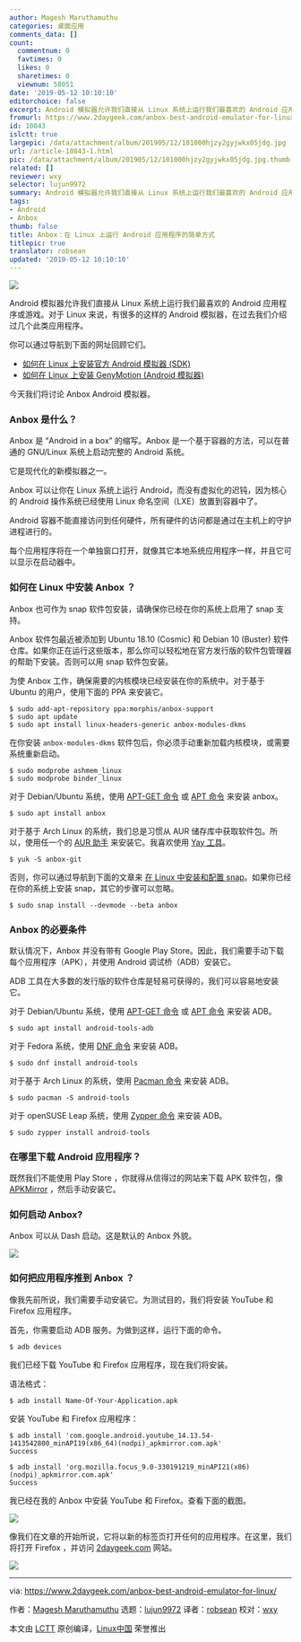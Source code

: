 ```yaml
---
author: Magesh Maruthamuthu
categories: 桌面应用
comments_data: []
count:
  commentnum: 0
  favtimes: 0
  likes: 0
  sharetimes: 0
  viewnum: 58051
date: '2019-05-12 10:10:10'
editorchoice: false
excerpt: Android 模拟器允许我们直接从 Linux 系统上运行我们最喜欢的 Android 应用程序或游戏。
fromurl: https://www.2daygeek.com/anbox-best-android-emulator-for-linux/
id: 10843
islctt: true
largepic: /data/attachment/album/201905/12/101000hjzy2gyjwkx05jdg.jpg
url: /article-10843-1.html
pic: /data/attachment/album/201905/12/101000hjzy2gyjwkx05jdg.jpg.thumb.jpg
related: []
reviewer: wxy
selector: lujun9972
summary: Android 模拟器允许我们直接从 Linux 系统上运行我们最喜欢的 Android 应用程序或游戏。
tags:
- Android
- Anbox
thumb: false
title: Anbox：在 Linux 上运行 Android 应用程序的简单方式
titlepic: true
translator: robsean
updated: '2019-05-12 10:10:10'
---
```


![](/data/attachment/album/201905/12/101000hjzy2gyjwkx05jdg.jpg)


Android 模拟器允许我们直接从 Linux 系统上运行我们最喜欢的 Android 应用程序或游戏。对于 Linux 来说，有很多的这样的 Android 模拟器，在过去我们介绍过几个此类应用程序。


你可以通过导航到下面的网址回顾它们。


* [如何在 Linux 上安装官方 Android 模拟器 (SDK)](https://www.2daygeek.com/install-configure-sdk-android-emulator-on-linux/)
* [如何在 Linux 上安装 GenyMotion (Android 模拟器)](https://www.2daygeek.com/install-genymotion-android-emulator-on-ubuntu-debian-fedora-arch-linux/)


今天我们将讨论 Anbox Android 模拟器。


### Anbox 是什么？


Anbox 是 “Android in a box” 的缩写。Anbox 是一个基于容器的方法，可以在普通的 GNU/Linux 系统上启动完整的 Android 系统。


它是现代化的新模拟器之一。


Anbox 可以让你在 Linux 系统上运行 Android，而没有虚拟化的迟钝，因为核心的 Android 操作系统已经使用 Linux 命名空间（LXE）放置到容器中了。


Android 容器不能直接访问到任何硬件，所有硬件的访问都是通过在主机上的守护进程进行的。


每个应用程序将在一个单独窗口打开，就像其它本地系统应用程序一样，并且它可以显示在启动器中。


### 如何在 Linux 中安装 Anbox ？


Anbox 也可作为 snap 软件包安装，请确保你已经在你的系统上启用了 snap 支持。


Anbox 软件包最近被添加到 Ubuntu 18.10 (Cosmic) 和 Debian 10 (Buster) 软件仓库。如果你正在运行这些版本，那么你可以轻松地在官方发行版的软件包管理器的帮助下安装。否则可以用 snap 软件包安装。


为使 Anbox 工作，确保需要的内核模块已经安装在你的系统中。对于基于 Ubuntu 的用户，使用下面的 PPA 来安装它。



```
$ sudo add-apt-repository ppa:morphis/anbox-support
$ sudo apt update
$ sudo apt install linux-headers-generic anbox-modules-dkms
```

在你安装 `anbox-modules-dkms` 软件包后，你必须手动重新加载内核模块，或需要系统重新启动。



```
$ sudo modprobe ashmem_linux
$ sudo modprobe binder_linux
```

对于 Debian/Ubuntu 系统，使用 [APT-GET 命令](https://www.2daygeek.com/apt-get-apt-cache-command-examples-manage-packages-debian-ubuntu-systems/) 或 [APT 命令](https://www.2daygeek.com/apt-command-examples-manage-packages-debian-ubuntu-systems/) 来安装 anbox。



```
$ sudo apt install anbox
```

对于基于 Arch Linux 的系统，我们总是习惯从 AUR 储存库中获取软件包。所以，使用任一个的 [AUR 助手](https://www.2daygeek.com/category/aur-helper/) 来安装它。我喜欢使用 [Yay 工具](https://www.2daygeek.com/install-yay-yet-another-yogurt-aur-helper-on-arch-linux/)。



```
$ yuk -S anbox-git
```

否则，你可以通过导航到下面的文章来 [在 Linux 中安装和配置 snap](https://www.2daygeek.com/linux-snap-package-manager-ubuntu/)。如果你已经在你的系统上安装 snap，其它的步骤可以忽略。



```
$ sudo snap install --devmode --beta anbox
```

### Anbox 的必要条件


默认情况下，Anbox 并没有带有 Google Play Store。因此，我们需要手动下载每个应用程序（APK），并使用 Android 调试桥（ADB）安装它。


ADB 工具在大多数的发行版的软件仓库是轻易可获得的，我们可以容易地安装它。


对于 Debian/Ubuntu 系统，使用 [APT-GET 命令](https://www.2daygeek.com/apt-get-apt-cache-command-examples-manage-packages-debian-ubuntu-systems/) 或 [APT 命令](https://www.2daygeek.com/apt-command-examples-manage-packages-debian-ubuntu-systems/) 来安装 ADB。



```
$ sudo apt install android-tools-adb
```

对于 Fedora 系统，使用 [DNF 命令](https://www.2daygeek.com/dnf-command-examples-manage-packages-fedora-system/) 来安装 ADB。



```
$ sudo dnf install android-tools
```

对于基于 Arch Linux 的系统，使用 [Pacman 命令](https://www.2daygeek.com/pacman-command-examples-manage-packages-arch-linux-system/) 来安装 ADB。



```
$ sudo pacman -S android-tools
```

对于 openSUSE Leap 系统，使用 [Zypper 命令](https://www.2daygeek.com/zypper-command-examples-manage-packages-opensuse-system/) 来安装 ADB。



```
$ sudo zypper install android-tools
```

### 在哪里下载 Android 应用程序？


既然我们不能使用 Play Store ，你就得从信得过的网站来下载 APK 软件包，像 [APKMirror](https://www.apkmirror.com/) ，然后手动安装它。


### 如何启动 Anbox?


Anbox 可以从 Dash 启动。这是默认的 Anbox 外貌。


![](/data/attachment/album/201905/12/101013pxvqb175e14gtrxy.jpg)


### 如何把应用程序推到 Anbox ？


像我先前所说，我们需要手动安装它。为测试目的，我们将安装 YouTube 和 Firefox 应用程序。


首先，你需要启动 ADB 服务。为做到这样，运行下面的命令。



```
$ adb devices
```

我们已经下载 YouTube 和 Firefox 应用程序，现在我们将安装。


语法格式：



```
$ adb install Name-Of-Your-Application.apk
```

安装 YouTube 和 Firefox 应用程序：



```
$ adb install 'com.google.android.youtube_14.13.54-1413542800_minAPI19(x86_64)(nodpi)_apkmirror.com.apk'
Success

$ adb install 'org.mozilla.focus_9.0-330191219_minAPI21(x86)(nodpi)_apkmirror.com.apk'
Success
```

我已经在我的 Anbox 中安装 YouTube 和 Firefox。查看下面的截图。


![](/data/attachment/album/201905/12/101014ovzo0qxvvpe8ve1v.jpg)


像我们在文章的开始所说，它将以新的标签页打开任何的应用程序。在这里，我们将打开 Firefox ，并访问 [2daygeek.com](https://www.2daygeek.com/) 网站。


![](/data/attachment/album/201905/12/101016n6uw5gd0q2h6iz02.jpg)




---


via: <https://www.2daygeek.com/anbox-best-android-emulator-for-linux/>


作者：[Magesh Maruthamuthu](https://www.2daygeek.com/author/magesh/) 选题：[lujun9972](https://github.com/lujun9972) 译者：[robsean](https://github.com/robsean) 校对：[wxy](https://github.com/wxy)


本文由 [LCTT](https://github.com/LCTT/TranslateProject) 原创编译，[Linux中国](https://linux.cn/) 荣誉推出